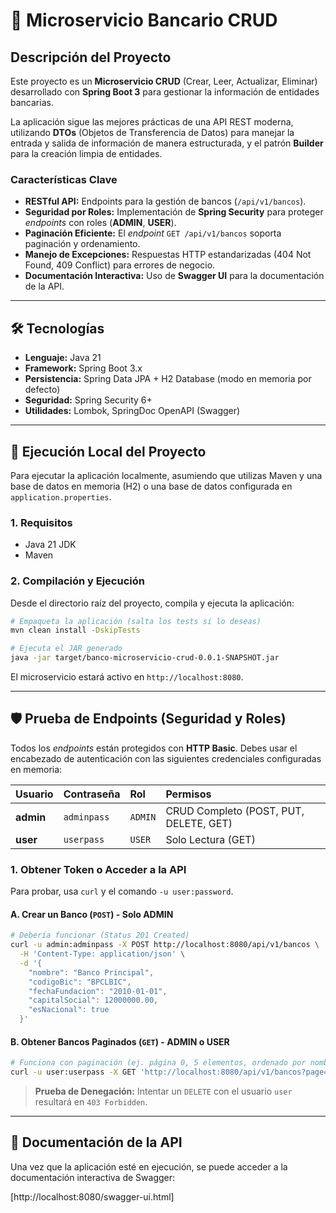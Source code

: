 
# 🏦 Microservicio Bancario CRUD

## Descripción del Proyecto

Este proyecto es un **Microservicio CRUD** (Crear, Leer, Actualizar, Eliminar) desarrollado con **Spring Boot 3** para gestionar la información de entidades bancarias.

La aplicación sigue las mejores prácticas de una API REST moderna, utilizando **DTOs** (Objetos de Transferencia de Datos) para manejar la entrada y salida de información de manera estructurada, y el patrón **Builder** para la creación limpia de entidades.

### Características Clave

* **RESTful API:** Endpoints para la gestión de bancos (`/api/v1/bancos`).
* **Seguridad por Roles:** Implementación de **Spring Security** para proteger *endpoints* con roles (**ADMIN**, **USER**).
* **Paginación Eficiente:** El *endpoint* `GET /api/v1/bancos` soporta paginación y ordenamiento.
* **Manejo de Excepciones:** Respuestas HTTP estandarizadas (404 Not Found, 409 Conflict) para errores de negocio.
* **Documentación Interactiva:** Uso de **Swagger UI** para la documentación de la API.

-----

## 🛠️ Tecnologías

* **Lenguaje:** Java 21
* **Framework:** Spring Boot 3.x
* **Persistencia:** Spring Data JPA + H2 Database (modo en memoria por defecto)
* **Seguridad:** Spring Security 6+
* **Utilidades:** Lombok, SpringDoc OpenAPI (Swagger)

-----

## 🚀 Ejecución Local del Proyecto

Para ejecutar la aplicación localmente, asumiendo que utilizas Maven y una base de datos en memoria (H2) o una base de datos configurada en `application.properties`.

### 1\. Requisitos

* Java 21 JDK
* Maven

### 2\. Compilación y Ejecución

Desde el directorio raíz del proyecto, compila y ejecuta la aplicación:

```bash
# Empaqueta la aplicación (salta los tests si lo deseas)
mvn clean install -DskipTests

# Ejecuta el JAR generado
java -jar target/banco-microservicio-crud-0.0.1-SNAPSHOT.jar
```

El microservicio estará activo en `http://localhost:8080`.

-----

## 🛡️ Prueba de Endpoints (Seguridad y Roles)

Todos los *endpoints* están protegidos con **HTTP Basic**. Debes usar el encabezado de autenticación con las siguientes credenciales configuradas en memoria:

| Usuario | Contraseña | Rol | Permisos |
| :--- | :--- | :--- | :--- |
| **admin** | `adminpass` | `ADMIN` | CRUD Completo (POST, PUT, DELETE, GET) |
| **user** | `userpass` | `USER` | Solo Lectura (GET) |

### 1\. Obtener Token o Acceder a la API

Para probar, usa `curl` y el comando `-u user:password`.

#### A. Crear un Banco (`POST`) - Solo ADMIN

```bash
# Debería funcionar (Status 201 Created)
curl -u admin:adminpass -X POST http://localhost:8080/api/v1/bancos \
  -H 'Content-Type: application/json' \
  -d '{
    "nombre": "Banco Principal",
    "codigoBic": "BPCLBIC",
    "fechaFundacion": "2010-01-01",
    "capitalSocial": 12000000.00,
    "esNacional": true
  }'
```

#### B. Obtener Bancos Paginados (`GET`) - ADMIN o USER

```bash
# Funciona con paginación (ej. página 0, 5 elementos, ordenado por nombre descendente)
curl -u user:userpass -X GET 'http://localhost:8080/api/v1/bancos?page=0&size=5&sort=nombre,desc'
```

> **Prueba de Denegación:** Intentar un `DELETE` con el usuario `user` resultará en `403 Forbidden`.

-----

## 📄 Documentación de la API

Una vez que la aplicación esté en ejecución, se puede acceder a la documentación interactiva de Swagger:

[http://localhost:8080/swagger-ui.html]